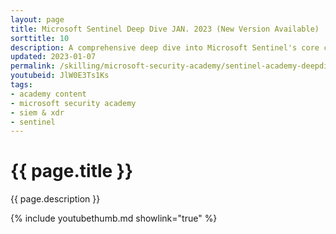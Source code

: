 ```yaml
---
layout: page
title: Microsoft Sentinel Deep Dive JAN. 2023 (New Version Available)
sorttitle: 10
description: A comprehensive deep dive into Microsoft Sentinel's core capabilities, data ingestion methods, Azure Monitor Agent (AMA), and Sentinel for MSSPs. Within this session, analyze Microsoft Sentinel implementation and learn about ARM templates, Incidents, Workbooks, Data Connectors, Content Hub solutions, Watchlists, and more with a detailed demo.
updated: 2023-01-07
permalink: /skilling/microsoft-security-academy/sentinel-academy-deepdive
youtubeid: JlW0E3Ts1Ks
tags: 
- academy content
- microsoft security academy
- siem & xdr
- sentinel
---
```


# {{ page.title }}

{{ page.description }}

{% include youtubethumb.md showlink="true" %}